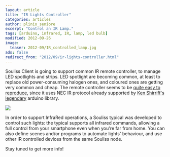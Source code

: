 ```yaml
---
layout: article
title: "IR Lights Controller"
categories: articles
author: plinio_seniore
excerpt: "Control an IR Lamp."
tags: [arduino, infrared, IR, lamp, led bulb]
modified: 2012-09-26
image:
  teaser: 2012-09/IR_controlled_lamp.jpg
ads: false  
redirect_from: "2012/09/ir-lights-controller.html"
---
```


Souliss Client is going to support common IR remote controller, to manage LED spotlights and strips. LED spotlight are becoming common, at least to replace old power-consuming halogen ones, and coloured ones are getting very common and cheap. The remote controller seems to be [quite easy to reproduce](https://docs.google.com/spreadsheet/ccc?key=0Aupzmp8AqC8JdFBObkk1b21tSVROYl95NS0xUHlJT2c), since it uses NEC IR protocol already supported by [Ken Shirriff's legendary](http://www.arcfn.com/2009/08/multi-protocol-infrared-remote-library.html) arduino library.

![](http://souliss.github.io/images/2012-09/IR_controlled_lamp.jpg?raw=true)

In order to support InfraRed operations, a Souliss typical was developed to control such lights: the typical supports all infrared commands, allowing a full control from your smartphone even when you're far from home. You can also define scenes and/or programs to automate lights' behaviour, and use other IR controlled devices from the same Souliss node. 

Stay tuned to get more info!